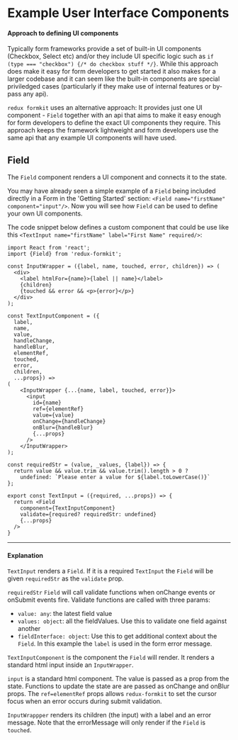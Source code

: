 # Example User Interface Components

#### Approach to defining UI components
Typically form frameworks provide a set of built-in UI components (Checkbox, Select etc) and/or they include UI specific logic such as `if (type === "checkbox") {/* do checkbox stuff */}`. While this approach does make it easy for form developers to get started it also makes for a larger codebase and it can seem like the built-in components are special priviledged cases (particularly if they make use of internal features or by-pass any api).

`redux formkit` uses an alternative approach: It provides just one UI component - `Field` together with an api that aims to make it easy enough for form developers to define the exact UI components they require. This approach keeps the framework lightweight and form developers use the same api that any example UI components will have used.


## Field

The `Field` component renders a UI component and connects it to the state.

You may have already seen a simple example of a `Field` being included directly in a Form in the 'Getting Started' section: `<Field name="firstName" component="input"/>`. Now you will see how `Field` can be used to define your own UI components.

The code snippet below defines a custom component that could be use like this `<TextInput name="firstName" label="First Name" required/>`:

<!-- STORY -->

```
import React from 'react';
import {Field} from 'redux-formkit';

const InputWrapper = ({label, name, touched, error, children}) => (
  <div>
    <label htmlFor={name}>{label || name}</label>
    {children}
    {touched && error && <p>{error}</p>}
  </div>
);

const TextInputComponent = ({
  label,
  name,
  value,
  handleChange,
  handleBlur,
  elementRef,
  touched,
  error,
  children,
  ...props}) => 
(
    <InputWrapper {...{name, label, touched, error}}>
      <input
        id={name}
        ref={elementRef}
        value={value}
        onChange={handleChange}
        onBlur={handleBlur}
        {...props}
      />
    </InputWrapper>
);

const requiredStr = (value, _values, {label}) => {
  return value && value.trim && value.trim().length > 0 ? 
    undefined: `Please enter a value for ${label.toLowerCase()}`
};

export const TextInput = ({required, ...props}) => {
  return <Field
    component={TextInputComponent}
    validate={required? requiredStr: undefined}
    {...props}
  />
}
```
---
#### Explanation
`TextInput` renders a `Field`. If it is a required `TextInput` the `Field` will be given `requiredStr` as the `validate` prop.

`requiredStr` `Field` will call validate functions when onChange events or onSubmit events fire. Validate functions are called with three params:
- `value: any`: the latest field value
- `values: object`: all the fieldValues. Use this to validate one field against another
- `fieldInterface: object`: Use this to get additional context about the `Field`. In this example the `label` is used in the form error message.

`TextInputComponent` is the component the `Field` will render. It renders a standard html input inside an `InputWrapper`.

`input` is a standard html component. The value is passed as a prop from the state. Functions to update the state are are passed as onChange and onBlur props. The `ref=elementRef` props allows `redux-formkit` to set the cursor focus when an error occurs during submit validation.

`InputWrappper` renders its children (the input) with a label and an error message. Note that the errorMessage will only render if the `Field` is `touched`.

